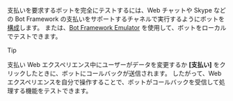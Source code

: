 支払いを要求するボットを完全にテストするには、Web チャットや Skype などの Bot Framework の支払いをサポートするチャネルで実行するようにボットを[構成](~/bot-service-manage-channels.md)します。 または、[Bot Framework Emulator](~/bot-service-debug-emulator.md) を使用して、ボットをローカルでテストできます。

> [!TIP]
> 支払い Web エクスペリエンス中にユーザーがデータを変更するか **[支払い]** をクリックしたときに、ボットにコールバックが送信されます。 したがって、Web エクスペリエンスを自分で操作することで、ボットがコールバックを受信して処理する機能をテストできます。
